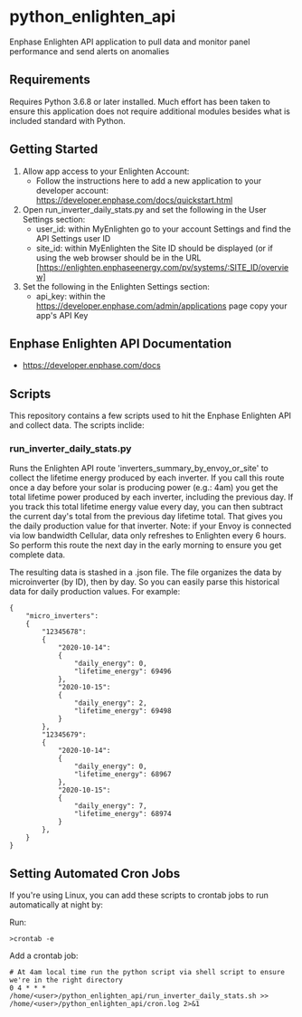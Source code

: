# python_enlighten_api
Enphase Enlighten API application to pull data and monitor panel performance and send alerts on anomalies

## Requirements
Requires Python 3.6.8 or later installed. Much effort has been taken to ensure this application does not require additional modules besides what is included standard with Python.

## Getting Started

1. Allow app access to your Enlighten Account:
    * Follow the instructions here to add a new application to your developer account: https://developer.enphase.com/docs/quickstart.html
2. Open run_inverter_daily_stats.py and set the following in the User Settings section:
    * user_id: within MyEnlighten go to your account Settings and find the API Settings user ID
    * site_id: within MyEnlighten the Site ID should be displayed (or if using the web browser should be in the URL [https://enlighten.enphaseenergy.com/pv/systems/:SITE_ID/overview]
3. Set the following in the Enlighten Settings section:
    * api_key: within the https://developer.enphase.com/admin/applications page copy your app's API Key

## Enphase Enlighten API Documentation

* https://developer.enphase.com/docs

## Scripts

This repository contains a few scripts used to hit the Enphase Enlighten API and collect data. The scripts inclide:

### run_inverter_daily_stats.py

Runs the Enlighten API route 'inverters_summary_by_envoy_or_site' to collect the lifetime energy produced by each inverter. If you call this route once a day before your solar is producing power (e.g.: 4am) you get the total lifetime power produced by each inverter, including the previous day. If you track this total lifetime energy value every day, you can then subtract the current day's total from the previous day lifetime total. That gives you the daily production value for that inverter. Note: if your Envoy is connected via low bandwidth Cellular, data only refreshes to Enlighten every 6 hours. So perform this route the next day in the early morning to ensure you get complete data.

The resulting data is stashed in a .json file. The file organizes the data by microinverter (by ID), then by day. So you can easily parse this historical data for daily production values.
For example:

    {
        "micro_inverters":
        {
            "12345678":
            {
                "2020-10-14":
                {
                    "daily_energy": 0,
                    "lifetime_energy": 69496
                },
                "2020-10-15":
                {
                    "daily_energy": 2,
                    "lifetime_energy": 69498
                }
            },
            "12345679":
            {
                "2020-10-14":
                {
                    "daily_energy": 0,
                    "lifetime_energy": 68967
                },
                "2020-10-15":
                {
                    "daily_energy": 7,
                    "lifetime_energy": 68974
                }
            },
        }
    }


## Setting Automated Cron Jobs
If you're using Linux, you can add these scripts to crontab jobs to run automatically at night by:

Run:

    >crontab -e
Add a crontab job:

    # At 4am local time run the python script via shell script to ensure we're in the right directory
    0 4 * * * /home/<user>/python_enlighten_api/run_inverter_daily_stats.sh >> /home/<user>/python_enlighten_api/cron.log 2>&1
